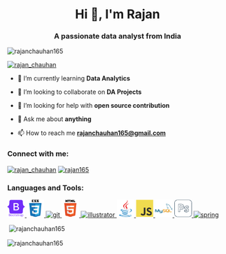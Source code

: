 <h1 align="center">Hi 👋, I'm Rajan</h1>
<h3 align="center">A passionate data analyst from India</h3>

<p align="left"> <img src="https://komarev.com/ghpvc/?username=rajanchauhan165&label=Profile%20views&color=0e75b6&style=flat" alt="rajanchauhan165" /> </p>

<p align="left"> <a href="https://twitter.com/rajan_chauhan" target="blank"><img src="https://img.shields.io/twitter/follow/rajan_chauhan?logo=twitter&style=for-the-badge" alt="rajan_chauhan" /></a> </p>

- 🔭 I’m currently learning **Data Analytics**

- 👯 I’m looking to collaborate on **DA Projects**

- 🤝 I’m looking for help with **open source contribution**

- 💬 Ask me about **anything**

- 📫 How to reach me **rajanchauhan165@gmail.com**

<h3 align="left">Connect with me:</h3>
<p align="left">
<a href="https://twitter.com/rajan_chauhan" target="blank"><img align="center" src="https://raw.githubusercontent.com/rahuldkjain/github-profile-readme-generator/master/src/images/icons/Social/twitter.svg" alt="rajan_chauhan" height="30" width="40" /></a>
<a href="https://linkedin.com/in/rajan165" target="blank"><img align="center" src="https://raw.githubusercontent.com/rahuldkjain/github-profile-readme-generator/master/src/images/icons/Social/linked-in-alt.svg" alt="rajan165" height="30" width="40" /></a>
</p>

<h3 align="left">Languages and Tools:</h3>
<p align="left"> <a href="https://getbootstrap.com" target="_blank" rel="noreferrer"> <img src="https://raw.githubusercontent.com/devicons/devicon/master/icons/bootstrap/bootstrap-plain-wordmark.svg" alt="bootstrap" width="40" height="40"/> </a> <a href="https://www.w3schools.com/css/" target="_blank" rel="noreferrer"> <img src="https://raw.githubusercontent.com/devicons/devicon/master/icons/css3/css3-original-wordmark.svg" alt="css3" width="40" height="40"/> </a> <a href="https://git-scm.com/" target="_blank" rel="noreferrer"> <img src="https://www.vectorlogo.zone/logos/git-scm/git-scm-icon.svg" alt="git" width="40" height="40"/> </a> <a href="https://www.w3.org/html/" target="_blank" rel="noreferrer"> <img src="https://raw.githubusercontent.com/devicons/devicon/master/icons/html5/html5-original-wordmark.svg" alt="html5" width="40" height="40"/> </a> <a href="https://www.adobe.com/in/products/illustrator.html" target="_blank" rel="noreferrer"> <img src="https://www.vectorlogo.zone/logos/adobe_illustrator/adobe_illustrator-icon.svg" alt="illustrator" width="40" height="40"/> </a> <a href="https://www.java.com" target="_blank" rel="noreferrer"> <img src="https://raw.githubusercontent.com/devicons/devicon/master/icons/java/java-original.svg" alt="java" width="40" height="40"/> </a> <a href="https://developer.mozilla.org/en-US/docs/Web/JavaScript" target="_blank" rel="noreferrer"> <img src="https://raw.githubusercontent.com/devicons/devicon/master/icons/javascript/javascript-original.svg" alt="javascript" width="40" height="40"/> </a> <a href="https://www.mysql.com/" target="_blank" rel="noreferrer"> <img src="https://raw.githubusercontent.com/devicons/devicon/master/icons/mysql/mysql-original-wordmark.svg" alt="mysql" width="40" height="40"/> </a> <a href="https://www.photoshop.com/en" target="_blank" rel="noreferrer"> <img src="https://raw.githubusercontent.com/devicons/devicon/master/icons/photoshop/photoshop-line.svg" alt="photoshop" width="40" height="40"/> </a> <a href="https://spring.io/" target="_blank" rel="noreferrer"> <img src="https://www.vectorlogo.zone/logos/springio/springio-icon.svg" alt="spring" width="40" height="40"/> </a> </p>

<p>&nbsp;<img align="center" src="https://github-readme-stats.vercel.app/api?username=rajanchauhan165&show_icons=true&locale=en" alt="rajanchauhan165" /></p>

<p><img align="center" src="https://github-readme-streak-stats.herokuapp.com/?user=rajanchauhan165&" alt="rajanchauhan165" /></p>
